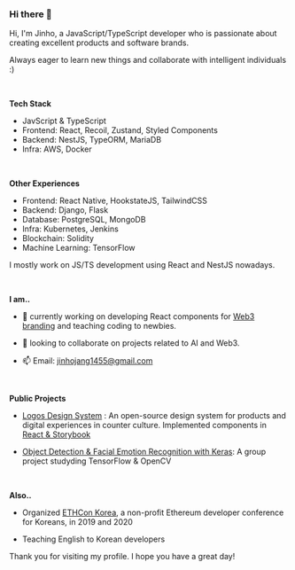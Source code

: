 ### Hi there 👋

Hi, I'm Jinho, a JavaScript/TypeScript developer who is passionate about creating excellent products and software brands.

Always eager to learn new things and collaborate with intelligent individuals :)

<br/>

**Tech Stack**
- JavScript & TypeScript
- Frontend: React, Recoil, Zustand, Styled Components
- Backend: NestJS, TypeORM, MariaDB
- Infra: AWS, Docker

<br/>

**Other Experiences**
- Frontend: React Native, HookstateJS, TailwindCSS
- Backend: Django, Flask
- Database: PostgreSQL, MongoDB
- Infra: Kubernetes, Jenkins
- Blockchain: Solidity
- Machine Learning: TensorFlow

I mostly work on JS/TS development using React and NestJS nowadays.

<br/>

**I am..**

- 🔭 currently working on developing React components for [Web3 branding](https://github.com/acid-info/lsd) and teaching coding to newbies.

- 👯 looking to collaborate on projects related to AI and Web3.

- 📫 Email: jinhojang1455@gmail.com

<br/>

**Public Projects**

- [Logos Design System](https://github.com/acid-info/lsd#logos-design-system) : An open-source design system for products and digital experiences in counter culture. Implemented components in [React & Storybook](https://www.chromatic.com/library?appId=63e4f71c39dc65c5c703c1e8)

- [Object Detection & Facial Emotion Recognition with Keras](https://github.com/jinhojang6/ai-powered-detection): A group project studyding TensorFlow & OpenCV

<br/>

**Also..**
- Organized [ETHCon Korea](https://genesis.ethcon.kr/contributors.en.html), a non-profit Ethereum developer conference for Koreans, in 2019 and 2020

- Teaching English to Korean developers 


Thank you for visiting my profile. I hope you have a great day!
